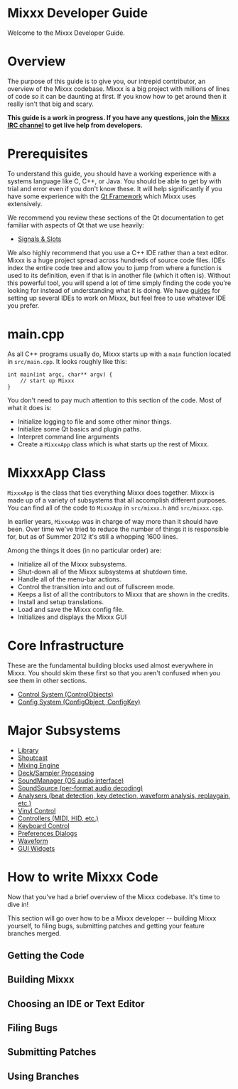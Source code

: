 # Mixxx Developer Guide

Welcome to the Mixxx Developer Guide.

# Overview

The purpose of this guide is to give you, our intrepid contributor, an
overview of the Mixxx codebase. Mixxx is a big project with millions of
lines of code so it can be daunting at first. If you know how to get
around then it really isn't that big and scary.

**This guide is a work in progress. If you have any questions, join the
[Mixxx IRC channel](http://mixxx.org/irc.php) to get live help from
developers.**

# Prerequisites

To understand this guide, you should have a working experience with a
systems language like C, C++, or Java. You should be able to get by with
trial and error even if you don't know these. It will help significantly
if you have some experience with the [Qt
Framework](http://qt.nokia.com/products/) which Mixxx uses extensively.

We recommend you review these sections of the Qt documentation to get
familiar with aspects of Qt that we use heavily:

  - [Signals &
    Slots](http://qt-project.org/doc/latest/signalsandslots.html)

We also highly recommend that you use a C++ IDE rather than a text
editor. Mixxx is a huge project spread across hundreds of source code
files. IDEs index the entire code tree and allow you to jump from where
a function is used to its definition, even if that is in another file
(which it often is). Without this powerful tool, you will spend a lot of
time simply finding the code you're looking for instead of understanding
what it is doing. We have [guides](developer%20tools#using%20IDEs) for
setting up several IDEs to work on Mixxx, but feel free to use whatever
IDE you prefer.

# main.cpp

As all C++ programs usually do, Mixxx starts up with a `main` function
located in `src/main.cpp`. It looks roughly like this:

    int main(int argc, char** argv) { 
        // start up Mixxx
    }

You don't need to pay much attention to this section of the code. Most
of what it does is:

  - Initialize logging to file and some other minor things.
  - Initialize some Qt basics and plugin paths.
  - Interpret command line arguments
  - Create a `MixxxApp` class which is what starts up the rest of Mixxx.

# MixxxApp Class

`MixxxApp` is the class that ties everything Mixxx does together. Mixxx
is made up of a variety of subsystems that all accomplish different
purposes. You can find all of the code to `MixxxApp` in `src/mixxx.h`
and `src/mixxx.cpp`.

In earlier years, `MixxxApp` was in charge of way more than it should
have been. Over time we've tried to reduce the number of things it is
responsible for, but as of Summer 2012 it's still a whopping 1600 lines.

Among the things it does (in no particular order) are:

  - Initialize all of the Mixxx subsystems.
  - Shut-down all of the Mixxx subsystems at shutdown time.
  - Handle all of the menu-bar actions.
  - Control the transition into and out of fullscreen mode.
  - Keeps a list of all the contributors to Mixxx that are shown in the
    credits.
  - Install and setup translations. 
  - Load and save the Mixxx config file.
  - Initializes and displays the Mixxx GUI

# Core Infrastructure

These are the fundamental building blocks used almost everywhere in
Mixxx. You should skim these first so that you aren't confused when you
see them in other sections.

  - [Control System (ControlObjects)](developer_guide_control)
  - [Config System (ConfigObject, ConfigKey)](developer_guide_config)

# Major Subsystems

  - [Library](developer_guide_library)
  - [Shoutcast](developer_guide_shoutcast)
  - [Mixing Engine](developer_guide_engine)
  - [Deck/Sampler Processing](developer_guide_engine_player)
  - [SoundManager (OS audio interface)](developer_guide_soundmanager)
  - [SoundSource (per-format audio
    decoding)](developer_guide_soundsource)
  - [Analysers (beat detection, key detection, waveform analysis,
    replaygain, etc.)](developer_guide_analysers)
  - [Vinyl Control](developer_guide_vinyl_control)
  - [Controllers (MIDI, HID, etc.)](developer_guide_controllers)
  - [Keyboard Control](developer_guide_keyboard)
  - [Preferences Dialogs](developer_guide_preferences)
  - [Waveform](developer_guide_waveform)
  - [GUI Widgets](developer_guide_widgets)

# How to write Mixxx Code

Now that you've had a brief overview of the Mixxx codebase. It's time to
dive in\!

This section will go over how to be a Mixxx developer -- building Mixxx
yourself, to filing bugs, submitting patches and getting your feature
branches merged.

## Getting the Code

## Building Mixxx

## Choosing an IDE or Text Editor

## Filing Bugs

## Submitting Patches

## Using Branches

